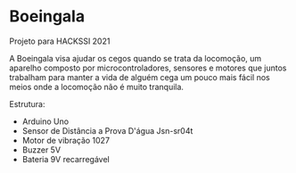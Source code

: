 # Boeingala
Projeto para HACKSSI 2021

A Boeingala visa ajudar os cegos quando se trata da locomoção, um aparelho composto por microcontroladores, sensores e motores que juntos trabalham para manter a vida de alguém cega um pouco mais fácil nos meios onde a locomoção não é muito tranquila.

Estrutura: 
- Arduino Uno
- Sensor de Distância a Prova D'água Jsn-sr04t
- Motor de vibração 1027
- Buzzer 5V
- Bateria 9V recarregável   

